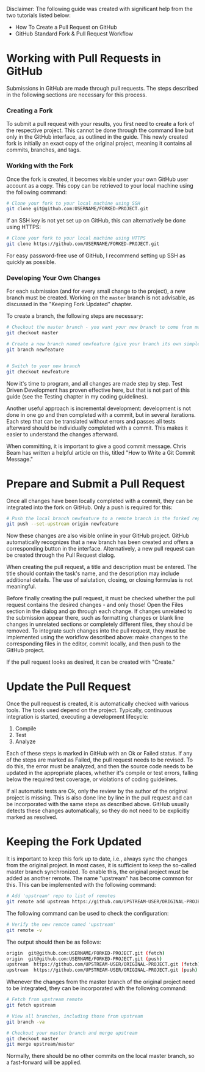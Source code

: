 Disclaimer: The following guide was created with significant help from the two tutorials listed below:

- How To Create a Pull Request on GitHub
- GitHub Standard Fork & Pull Request Workflow

# Working with Pull Requests in GitHub
Submissions in GitHub are made through pull requests. The steps described in the following sections are necessary for this process.

### Creating a Fork
To submit a pull request with your results, you first need to create a fork of the respective project. This cannot be done through the command line but only in the GitHub interface, as outlined in the guide. This newly created fork is initially an exact copy of the original project, meaning it contains all commits, branches, and tags.

### Working with the Fork
Once the fork is created, it becomes visible under your own GitHub user account as a copy. This copy can be retrieved to your local machine using the following command:

```bash
# Clone your fork to your local machine using SSH
git clone git@github.com:USERNAME/FORKED-PROJECT.git
```

If an SSH key is not yet set up on GitHub, this can alternatively be done using HTTPS:

```bash
# Clone your fork to your local machine using HTTPS
git clone https://github.com/USERNAME/FORKED-PROJECT.git
```

For easy password-free use of GitHub, I recommend setting up SSH as quickly as possible.

### Developing Your Own Changes
For each submission (and for every small change to the project), a new branch must be created. Working on the `master` branch is not advisable, as discussed in the "Keeping Fork Updated" chapter.

To create a branch, the following steps are necessary:

```bash
# Checkout the master branch - you want your new branch to come from master
git checkout master

# Create a new branch named newfeature (give your branch its own simple informative name)
git branch newfeature


# Switch to your new branch
git checkout newfeature
```

Now it's time to program, and all changes are made step by step. Test Driven Development has proven effective here, but that is not part of this guide (see the Testing chapter in my coding guidelines).

Another useful approach is incremental development: development is not done in one go and then completed with a commit, but in several iterations. Each step that can be translated without errors and passes all tests afterward should be individually completed with a commit. This makes it easier to understand the changes afterward.

When committing, it is important to give a good commit message. Chris Beam has written a helpful article on this, titled "How to Write a Git Commit Message."

# Prepare and Submit a Pull Request
Once all changes have been locally completed with a commit, they can be integrated into the fork on GitHub. Only a push is required for this:

```bash
# Push the local branch newfeature to a remote branch in the forked repository (using the same name) 
git push --set-upstream origin newfeature
```

Now these changes are also visible online in your GitHub project. GitHub automatically recognizes that a new branch has been created and offers a corresponding button in the interface. Alternatively, a new pull request can be created through the Pull Request dialog.

When creating the pull request, a title and description must be entered. The title should contain the task's name, and the description may include additional details. The use of salutation, closing, or closing formulas is not meaningful.

Before finally creating the pull request, it must be checked whether the pull request contains the desired changes - and only those! Open the Files section in the dialog and go through each change. If changes unrelated to the submission appear there, such as formatting changes or blank line changes in unrelated sections or completely different files, they should be removed. To integrate such changes into the pull request, they must be implemented using the workflow described above: make changes to the corresponding files in the editor, commit locally, and then push to the GitHub project.

If the pull request looks as desired, it can be created with "Create."

# Update the Pull Request
Once the pull request is created, it is automatically checked with various tools. The tools used depend on the project. Typically, continuous integration is started, executing a development lifecycle:

1. Compile
2. Test
3. Analyze

Each of these steps is marked in GitHub with an Ok or Failed status. If any of the steps are marked as Failed, the pull request needs to be revised. To do this, the error must be analyzed, and then the source code needs to be updated in the appropriate places, whether it's compile or test errors, falling below the required test coverage, or violations of coding guidelines.

If all automatic tests are Ok, only the review by the author of the original project is missing. This is also done line by line in the pull request and can be incorporated with the same steps as described above. GitHub usually detects these changes automatically, so they do not need to be explicitly marked as resolved.

# Keeping the Fork Updated
It is important to keep this fork up to date, i.e., always sync the changes from the original project. In most cases, it is sufficient to keep the so-called master branch synchronized. To enable this, the original project must be added as another remote. The name "upstream" has become common for this. This can be implemented with the following command:

```bash
# Add 'upstream' repo to list of remotes
git remote add upstream https://github.com/UPSTREAM-USER/ORIGINAL-PROJECT.git
```

The following command can be used to check the configuration:
```bash
# Verify the new remote named 'upstream'
git remote -v
```

The output should then be as follows:

```bash
origin  git@github.com:USERNAME/FORKED-PROJECT.git (fetch)
origin  git@github.com:USERNAME/FORKED-PROJECT.git (push)
upstream  https://github.com/UPSTREAM-USER/ORIGINAL-PROJECT.git (fetch)
upstream  https://github.com/UPSTREAM-USER/ORIGINAL-PROJECT.git (push)
```
Whenever the changes from the master branch of the original project need to be integrated, they can be incorporated with the following command:

```bash
# Fetch from upstream remote
git fetch upstream

# View all branches, including those from upstream
git branch -va

# Checkout your master branch and merge upstream
git checkout master
git merge upstream/master
```
Normally, there should be no other commits on the local master branch, so a fast-forward will be applied.
